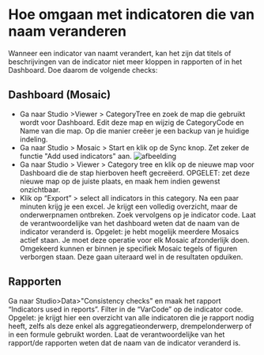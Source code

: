 # Hoe omgaan met indicatoren die van naam veranderen

Wanneer een indicator van naamt verandert, kan het zijn dat titels of beschrijvingen van de indicator niet meer kloppen in rapporten of in het Dashboard.
Doe daarom de volgende checks:

## Dashboard (Mosaic)

* Ga naar Studio >Viewer > CategoryTree en zoek de map die gebruikt wordt voor Dashboard. Edit deze map en wijzig de CategoryCode en Name van die map. Op die manier creëer je een backup van je huidige indeling.
* Ga naar Studio > Mosaic > Start en klik op de Sync knop. Zet zeker de functie "Add used indicators" aan.
![afbeelding](https://user-images.githubusercontent.com/10122639/223678624-5e55844d-34d6-4fb8-88fa-74079a1a7f09.png)
* Ga naar Studio > Viewer > Category tree en klik op de nieuwe map voor Dashboard die de stap hierboven heeft gecreëerd. OPGELET: zet deze nieuwe map op de juiste plaats, en maak hem indien gewenst onzichtbaar.
* Klik op “Export” > select all indicators in this category. Na een paar minuten krijg je een excel. Je krijgt een volledig overzicht, maar de onderwerpnamen ontbreken. Zoek vervolgens op je indicator code.
Laat de verantwoordelijke van het dashboard weten dat de naam van de indicator veranderd is.
Opgelet: je hebt mogelijk meerdere Mosaics actief staan. Je moet deze operatie voor elk Mosaic afzonderlijk doen. Omgekeerd kunnen er binnen je specifiek Mosaic tegels of figuren verborgen staan. Deze gaan uiteraard wel in de resultaten opduiken.


## Rapporten
Ga naar Studio>Data>"Consistency checks" en maak het rapport “Indicators used in reports”. Filter in de “VarCode” op de indicator code.
Opgelet: je krijgt hier een overzicht van alle indicatoren die je rapport nodig heeft, zelfs als deze enkel als aggregatieonderwerp, drempelonderwerp of in een formule gebruikt worden.
Laat de verantwoordelijke van het rapport/de rapporten weten dat de naam van de indicator veranderd is.
